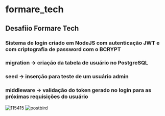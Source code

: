 # formare_tech
## Desafiio Formare Tech
### Sistema de login criado em NodeJS com autenticação JWT e com criptografia de password com o BCRYPT

### migration -> criação da tabela de usuário no PostgreSQL
### seed -> inserção para teste de um usuário admin
### middleware -> validação do token gerado no login para as próximas requisições do usuário


![115415](https://user-images.githubusercontent.com/42494117/80649606-c2e09d00-8a48-11ea-9e44-c304613232f3.png)
![postbird](https://user-images.githubusercontent.com/42494117/80649415-56659e00-8a48-11ea-808d-28f976f9b178.png)

